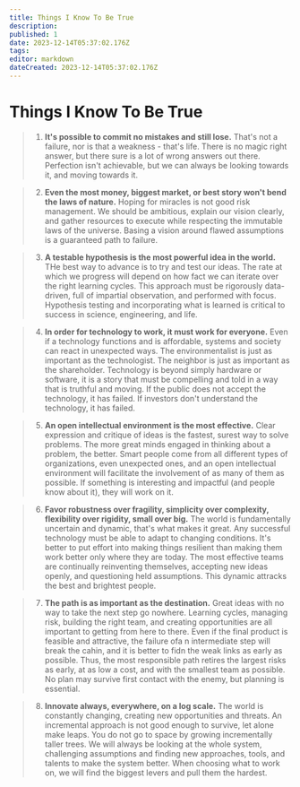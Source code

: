```yaml
---
title: Things I Know To Be True
description: 
published: 1
date: 2023-12-14T05:37:02.176Z
tags: 
editor: markdown
dateCreated: 2023-12-14T05:37:02.176Z
---
```


# Things I Know To Be True

> 1. **It's possible to commit no mistakes and still lose.**
  That's not a failure, nor is that a weakness - that's life.  There is no magic right answer, but there sure is a lot of wrong answers out there.  Perfection isn't achievable, but we can always be looking towards it, and moving towards it.

> 2. **Even the most money, biggest market, or best story won't bend the laws of nature.**
  Hoping for miracles is not good risk management.  We should be ambitious, explain our vision clearly, and gather resources to execute while respecting the immutable laws of the universe.  Basing a vision around flawed assumptions is a guaranteed path to failure.  
  
> 3. **A testable hypothesis is the most powerful idea in the world.**
  THe best way to advance is to try and test our ideas.  The rate at which we progress will depend on how fact we can iterate over the right learning cycles.  This approach must be rigorously data-driven, full of impartial observation, and performed with focus.  Hypothesis testing and incorporating what is learned is critical to success in science, engineering, and life.
  
> 4. **In order for technology to work, it must work for everyone.**
  Even if a technology functions and is affordable, systems and society can react in unexpected ways.  The environmentalist is just as important as the technologist.  The neighbor is just as important as the shareholder.  Technology is beyond simply hardware or software, it is a story that must be compelling and told in a way that is truthful and moving.  If the public does not accept the technology, it has failed.  If investors don't understand the technology, it has failed.
  
> 5. **An open intellectual environment is the most effective.**
  Clear expression and critique of ideas is the fastest, surest way to solve problems.  The more great minds engaged in thinking about a problem, the better.  Smart people come from all different types of organizations, even unexpected ones, and an open intellectual environment will facilitate the involvement of as many of them as possible.  If something is interesting and impactful (and people know about it), they will work on it.
  
> 6. **Favor robustness over fragility, simplicity over complexity, flexibility over rigidity, small over big.**
  The world is fundamentally uncertain and dynamic, that's what makes it great.  Any successful technology must be able to adapt to changing conditions.  It's better to put effort into making things resilient than making them work better only where they are today.  The most effective teams are continually reinventing themselves, accepting new ideas openly, and questioning held assumptions.  This dynamic attracks the best and brightest people.
  
> 7. **The path is as important as the destination.**
  Great ideas with no way to take the next step go nowhere.  Learning cycles, managing risk, building the right team, and creating opportunities are all important to getting from here to there.  Even if the final product is feasible and attractive, the failure ofa n intermediate step will break the cahin, and it is better to fidn the weak links as early as possible.  Thus, the most responsible path retires the largest risks as early, at as low a cost, and with the smallest team as possible.  No plan may survive first contact with the enemy, but planning is essential.
  
> 8. **Innovate always, everywhere, on a log scale.**
  The world is constantly changing, creating new opportunities and threats.  An incremental approach is not good enough to survive, let alone make leaps.  You do not go to space by growing incrementally taller trees.  We will always be looking at the whole system, challenging assumptions and finding new approaches, tools, and talents to make the system better.  When choosing what to work on, we will find the biggest levers and pull them the hardest.
